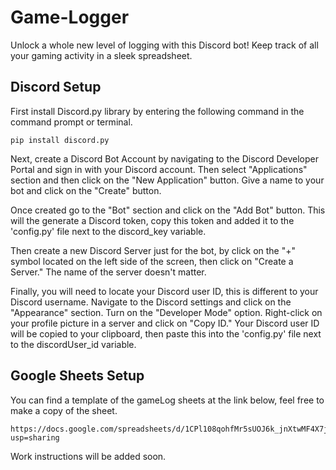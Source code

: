 # Game-Logger
Unlock a whole new level of logging with this Discord bot! Keep track of all your gaming activity in a sleek spreadsheet.

## Discord Setup

First install Discord.py library by entering the following command in the command prompt or terminal.

    pip install discord.py

Next, create a Discord Bot Account by navigating to the Discord Developer Portal and sign in with your Discord account. Then select "Applications" section and then click on the "New Application" button. Give a name to your bot and click on the "Create" button.

Once created go to the "Bot" section and click on the "Add Bot" button. This will the generate a Discord token, copy this token and added it to the 'config.py' file next to the discord_key variable.

Then create a new Discord Server just for the bot, by click on the "+" symbol located on the left side of the screen, then click on "Create a Server." The name of the server doesn't matter.

Finally, you will need to locate your Discord user ID, this is different to your Discord username. Navigate to the Discord settings and click on the "Appearance" section. Turn on the "Developer Mode" option. Right-click on your profile picture in a server and click on "Copy ID." Your Discord user ID will be copied to your clipboard, then paste this into the 'config.py' file next to the discordUser_id variable.

## Google Sheets Setup

You can find a template of the gameLog sheets at the link below, feel free to make a copy of the sheet.

    https://docs.google.com/spreadsheets/d/1CPl108qohfMr5sUOJ6k_jnXtwMF4X7js1d38jUbCv0c/edit?usp=sharing

Work instructions will be added soon.

